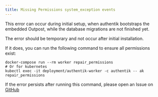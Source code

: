 ```yaml
---
title: Missing Permissions system_exception events
---
```


This error can occur during initial setup, when authentik bootstraps the embedded Outpost, while the database migrations are not finished yet.

The error should be temporary and not occur after initial installation.

If it does, you can run the following command to ensure all permissions exist:

```
docker-compose run --rm worker repair_permissions
# Or for kubernetes
kubectl exec -it deployment/authentik-worker -c authentik -- ak repair_permissions
```

If the error persists after running this command, please open an Issue on [GitHub](https://github.com/goauthentik/authentik/issues/)
